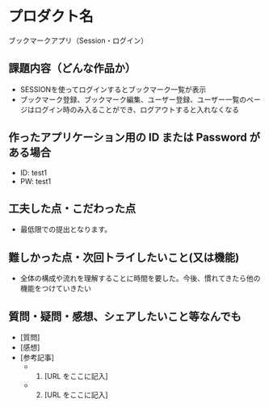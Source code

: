 # プロダクト名

ブックマークアプリ（Session・ログイン）

## 課題内容（どんな作品か）

- SESSIONを使ってログインするとブックマーク一覧が表示
- ブックマーク登録、ブックマーク編集、ユーザー登録、ユーザー一覧のページはログイン時のみ入ることができ、ログアウトすると入れなくなる

## 作ったアプリケーション用の ID または Password がある場合

- ID: test1
- PW: test1
 
## 工夫した点・こだわった点

- 最低限での提出となります。

## 難しかった点・次回トライしたいこと(又は機能)

- 全体の構成や流れを理解することに時間を要した。今後、慣れてきたら他の機能をつけていきたい

## 質問・疑問・感想、シェアしたいこと等なんでも

- [質問]
- [感想]
- [参考記事]
  - 1. [URL をここに記入]
  - 2. [URL をここに記入]
